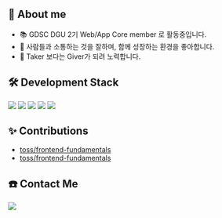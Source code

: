 <div align="start">

  <h2>🧐 About me</h2>

- 📚 GDSC DGU 2기 Web/App Core member 로 활동중입니다.
- 🤝 사람들과 소통하는 것을 잘하며, 함께 성장하는 환경을 좋아합니다.
- 🌟 Taker 보다는 Giver가 되려 노력합니다.
</div>

<div align="start">
  <h2>🛠 Development Stack</h2>
          <div>
          <img src="https://img.shields.io/badge/React-61DAFB?style=for-the-badge&logo=React&logoColor=white">
          <img src="https://img.shields.io/badge/React Native-61DAFB?style=for-the-badge&logo=React&logoColor=white">
                    <img src="https://img.shields.io/badge/Next.js-000000?style=for-the-badge&logo=Next.js&logoColor=white">
          <img src="https://img.shields.io/badge/TypeScript-3178C6?style=for-the-badge&logo=TypeScript&logoColor=white">
          <img src="https://img.shields.io/badge/Flutter-02569B?style=for-the-badge&logo=Flutter&logoColor=white">
        </div>
</div>

<div align="start">
    <h2>✨ Contributions</h2>


* [toss/frontend-fundamentals](https://github.com/toss/frontend-fundamentals/pull/142)
* [toss/frontend-fundamentals](https://github.com/toss/frontend-fundamentals/pull/136)


</div>
<div>

<div align="start">
  <h2>☎️ Contact Me</h2>
  <a href="mailto:hkj0206@dgu.ac.kr"><img src="https://img.shields.io/badge/Gmail-d14836?style=flat-square&logo=Gmail&logoColor=white&link=mailto:hkj0206@dgu.ac.kr"/></a>
</div>

